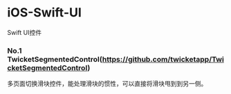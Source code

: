# iOS-Swift-UI
Swift UI控件

### No.1 TwicketSegmentedControl(https://github.com/twicketapp/TwicketSegmentedControl)
多页面切换滑块控件，能处理滑块的惯性，可以直接将滑块甩到到另一侧。
